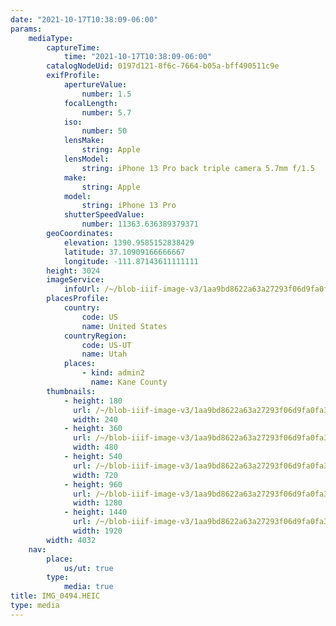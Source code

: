 ```yaml
---
date: "2021-10-17T10:38:09-06:00"
params:
    mediaType:
        captureTime:
            time: "2021-10-17T10:38:09-06:00"
        catalogNodeUid: 0197d121-8f6c-7664-b05a-bff490511c9e
        exifProfile:
            apertureValue:
                number: 1.5
            focalLength:
                number: 5.7
            iso:
                number: 50
            lensMake:
                string: Apple
            lensModel:
                string: iPhone 13 Pro back triple camera 5.7mm f/1.5
            make:
                string: Apple
            model:
                string: iPhone 13 Pro
            shutterSpeedValue:
                number: 11363.636389379371
        geoCoordinates:
            elevation: 1390.9585152838429
            latitude: 37.10909166666667
            longitude: -111.87143611111111
        height: 3024
        imageService:
            infoUrl: /~/blob-iiif-image-v3/1aa9bd8622a63a27293f06d9fa0fa33915a6d51f4b79f0d1d6fe1416e8e0e289/info.json
        placesProfile:
            country:
                code: US
                name: United States
            countryRegion:
                code: US-UT
                name: Utah
            places:
                - kind: admin2
                  name: Kane County
        thumbnails:
            - height: 180
              url: /~/blob-iiif-image-v3/1aa9bd8622a63a27293f06d9fa0fa33915a6d51f4b79f0d1d6fe1416e8e0e289/full/240%2C180/0/default.jpg
              width: 240
            - height: 360
              url: /~/blob-iiif-image-v3/1aa9bd8622a63a27293f06d9fa0fa33915a6d51f4b79f0d1d6fe1416e8e0e289/full/480%2C360/0/default.jpg
              width: 480
            - height: 540
              url: /~/blob-iiif-image-v3/1aa9bd8622a63a27293f06d9fa0fa33915a6d51f4b79f0d1d6fe1416e8e0e289/full/720%2C540/0/default.jpg
              width: 720
            - height: 960
              url: /~/blob-iiif-image-v3/1aa9bd8622a63a27293f06d9fa0fa33915a6d51f4b79f0d1d6fe1416e8e0e289/full/1280%2C960/0/default.jpg
              width: 1280
            - height: 1440
              url: /~/blob-iiif-image-v3/1aa9bd8622a63a27293f06d9fa0fa33915a6d51f4b79f0d1d6fe1416e8e0e289/full/1920%2C1440/0/default.jpg
              width: 1920
        width: 4032
    nav:
        place:
            us/ut: true
        type:
            media: true
title: IMG_0494.HEIC
type: media
---
```

